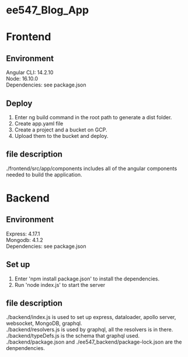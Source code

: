 # ee547_Blog_App
# Frontend
## Environment
Angular CLI: 14.2.10  
Node: 16.10.0  
Dependencies: see package.json  
     
## Deploy 
1. Enter ng build command in the root path to generate a dist folder.  
2. Create app.yaml file   
3. Create a project and a bucket on GCP.   
4. Upload them to the bucket and deploy.  

## file description
./frontend/src/app/components includes all of the angular components needed to build the application.   

# Backend
## Environment
Express: 4.17.1  
Mongodb: 4.1.2  
Dependencies: see package.json   

## Set up 
1. Enter 'npm install package.json' to install the dependencies.  
2. Run 'node index.js' to start the server     

## file description
./backend/index.js is used to set up express, dataloader, apollo server, websocket, MongoDB, graphql.  
./backend/resolvers.js is used by graphql, all the resolvers is in there.  
./backend/typeDefs.js is the schema that graphql used.  
./backend/package.json and ./ee547_backend/package-lock.json are the denpendencies.  
